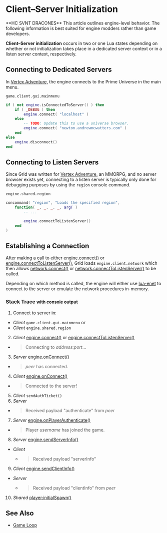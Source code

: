 Client–Server Initialization
============================

<div class="alert alert-info">
  **HC SVNT DRACONES**
  This article outlines engine-level behavior. The following information is best
  suited for engine modders rather than game developers.
</div>

**Client–Server initialization** occurs in two or one Lua states depending on
whether or not initialization takes place in a dedicated server context or in a
listen server context, respectively.

Connecting to Dedicated Servers
-------------------------------

In [Vertex Adventure,](/vadventure) the engine connects to the Prime Universe in
the main menu.

`game.client.gui.mainmenu`

```lua
if ( not engine.isConnectedToServer() ) then
	if ( _DEBUG ) then
		engine.connect( "localhost" )
	else
		-- TODO: Update this to use a universe browser.
		engine.connect( "newton.andrewmcwatters.com" )
	end
else
	engine.disconnect()
end
```

Connecting to Listen Servers
----------------------------

Since Grid was written for [Vertex Adventure,](/vadventure) an MMORPG, and no
server browser exists yet, connecting to a listen server is typically only done
for debugging purposes by using the `region` console command.

`engine.shared.region`
```lua
concommand( "region", "Loads the specified region",
	function( _, _, _, _, argT )
		-- ...

		engine.connectToListenServer()
	end
)
```

Establishing a Connection
-------------------------

After making a call to either [engine.connect()](api/engine.connect) or
[engine.connectToListenServer()](api/engine.connectToListenServer), Grid loads
`engine.client.network` which then allows
[network.connect()](api/network.connect) or [network.connectToListenServer()](api/network.connectToListenServer) to be
called.

Depending on which method is called, the engine will either use
[lua-enet](http://leafo.net/lua-enet/) to connect to the server or emulate the
network procedures in-memory.

### Stack Trace <small>with console output</small>

1. Connect to server in:
  * *Client* `game.client.gui.mainmenu`
  or
  * *Client* `engine.shared.region`
2. *Client* [engine.connect()](api/engine.connect) or
[engine.connectToListenServer()](api/engine.connectToListenServer)
  * > Connecting to *address:port*...
3. *Server* [engine.onConnect()](api/engine.onConnect)
  * > *peer* has connected.
4. *Client* [engine.onConnect()](api/engine.onConnect)
  * > Connected to the server!
5. *Client* `sendAuthTicket()`
6. *Server*
  * > Received payload "authenticate" from *peer*
7. *Server* [engine.onPlayerAuthenticate()](api/engine.onPlayerAuthenticate)
  * > Player *username* has joined the game.
8. *Server* [engine.sendServerInfo()](api/engine.sendServerInfo)
  * *Client*
    * > Received payload "serverInfo"
9. *Client* [engine.sendClientInfo()](api/engine.sendClientInfo)
  * *Server*
    * > Received payload "clientInfo" from *peer*
10. *Shared* [player:initialSpawn()](api/player.initialSpawn)

See Also
--------

* [Game Loop](api/Game_Loop)
